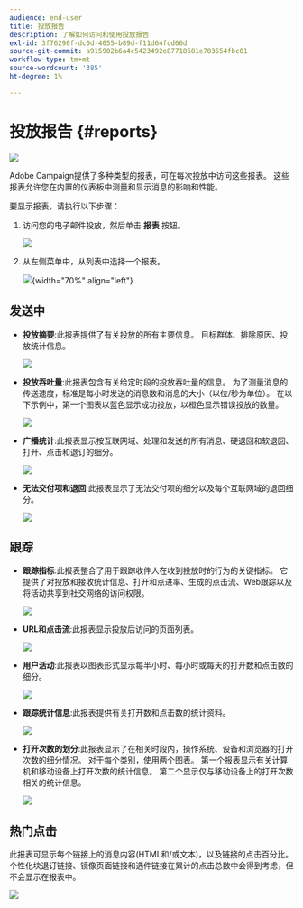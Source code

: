 ```yaml
---
audience: end-user
title: 投放报告
description: 了解如何访问和使用投放报告
exl-id: 3f76298f-dc0d-4055-b89d-f11d64fcd66d
source-git-commit: a915902b6a4c5423492e87718681e783554fbc01
workflow-type: tm+mt
source-wordcount: '385'
ht-degree: 1%

---
```


# 投放报告 {#reports}

![](../assets/do-not-localize/badge.png)

<!--
detail delivery reports and how to access them

same content as in v7 (excepted for the navigation that is similar to AJO
-->

Adobe Campaign提供了多种类型的报表，可在每次投放中访问这些报表。 这些报表允许您在内置的仪表板中测量和显示消息的影响和性能。

要显示报表，请执行以下步骤：

1. 访问您的电子邮件投放，然后单击 **报表** 按钮。

   ![](assets/reporting.png)

1. 从左侧菜单中，从列表中选择一个报表。

   ![](assets/reporting2.png){width="70%" align="left"}

## 发送中

* **投放摘要**:此报表提供了有关投放的所有主要信息。 目标群体、排除原因、投放统计信息。

   ![](assets/reporting3.png)

* **投放吞吐量**:此报表包含有关给定时段的投放吞吐量的信息。 为了测量消息的传送速度，标准是每小时发送的消息数和消息的大小（以位/秒为单位）。 在以下示例中，第一个图表以蓝色显示成功投放，以橙色显示错误投放的数量。

   ![](assets/reporting3bis.png)

* **广播统计**:此报表显示按互联网域、处理和发送的所有消息、硬退回和软退回、打开、点击和退订的细分。

   ![](assets/reporting4.png)

* **无法交付项和退回**:此报表显示了无法交付项的细分以及每个互联网域的退回细分。

   ![](assets/reporting5.png)

## 跟踪

* **跟踪指标**:此报表整合了用于跟踪收件人在收到投放时的行为的关键指标。 它提供了对投放和接收统计信息、打开和点进率、生成的点击流、Web跟踪以及将活动共享到社交网络的访问权限。

   ![](assets/reporting6.png)

* **URL和点击流**:此报表显示投放后访问的页面列表。

   ![](assets/reporting7.png)

* **用户活动**:此报表以图表形式显示每半小时、每小时或每天的打开数和点击数的细分。

   ![](assets/reporting8.png)

* **跟踪统计信息**:此报表提供有关打开数和点击数的统计资料。

   ![](assets/reporting9.png)

* **打开次数的划分**:此报表显示了在相关时段内，操作系统、设备和浏览器的打开次数的细分情况。 对于每个类别，使用两个图表。 第一个报表显示有关计算机和移动设备上打开次数的统计信息。 第二个显示仅与移动设备上的打开次数相关的统计信息。

   ![](assets/reporting10.png)

## 热门点击

此报表可显示每个链接上的消息内容(HTML和/或文本)，以及链接的点击百分比。 个性化块退订链接、镜像页面链接和选件链接在累计的点击总数中会得到考虑，但不会显示在报表中。

![](assets/reporting11.png)
